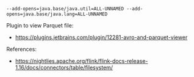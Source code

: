 
```shell
--add-opens=java.base/java.util=ALL-UNNAMED --add-opens=java.base/java.lang=ALL-UNNAMED
```

Plugin to view Parquet file:
- https://plugins.jetbrains.com/plugin/12281-avro-and-parquet-viewer


References:
- https://nightlies.apache.org/flink/flink-docs-release-1.16/docs/connectors/table/filesystem/

